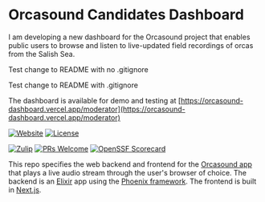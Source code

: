 # Orcasound Candidates Dashboard

I am developing a new dashboard for the Orcasound project that enables public users to browse and listen to live-updated field recordings of orcas from the Salish Sea.

Test change to README with no .gitignore

Test change to README with .gitignore

The dashboard is available for demo and testing at [https://orcasound-dashboard.vercel.app/moderator](https://orcasound-dashboard.vercel.app/moderator)

[![Website](https://img.shields.io/website?url=https%3A%2F%2Flive.orcasound.net)](https://live.orcasound.net)
[![License](https://img.shields.io/github/license/orcasound/orcasite)](https://github.com/orcasound/orcasite/blob/master/LICENSE)

[![Zulip](https://img.shields.io/badge/zulip-join_chat-blue.svg)](https://orcasound.zulipchat.com/#narrow/channel/437031-orcasite)
[![PRs Welcome](https://img.shields.io/badge/PRs-welcome-green.svg)](https://github.com/orcasound/orcasite/blob/master/CONTRIBUTING.md)
[![OpenSSF Scorecard](https://api.scorecard.dev/projects/github.com/orcasound/orcasite/badge)](https://scorecard.dev/viewer/?uri=github.com/orcasound/orcasite)

This repo specifies the web backend and frontend for the [Orcasound app](http://live.orcasound.net) that plays a live audio stream through the user's browser of choice. The backend is an [Elixir](https://elixir-lang.org/) app using the [Phoenix framework](https://phoenixframework.org/). The frontend is built in [Next.js](https://nextjs.org/).

